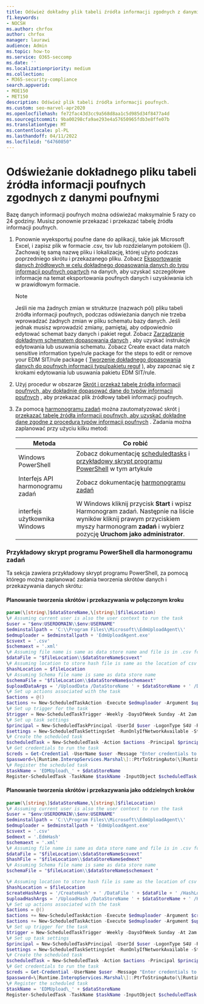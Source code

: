 ```yaml
---
title: Odśwież dokładny plik tabeli źródła informacji zgodnych z danymi
f1.keywords:
- NOCSH
ms.author: chrfox
author: chrfox
manager: laurawi
audience: Admin
ms.topic: how-to
ms.service: O365-seccomp
ms.date: ''
ms.localizationpriority: medium
ms.collection:
- M365-security-compliance
search.appverid:
- MOE150
- MET150
description: Odśwież plik tabeli źródła informacji poufnych.
ms.custom: seo-marvel-apr2020
ms.openlocfilehash: fe72fac43d3cc9a568d8aa1c5d985d34f8477a4d
ms.sourcegitcommit: 9ba00298cfa9ae293e4a57650965fdb3e8ffe07b
ms.translationtype: MT
ms.contentlocale: pl-PL
ms.lasthandoff: 04/11/2022
ms.locfileid: "64760850"
---
```

# <a name="refresh-your-exact-data-match-sensitive-information-source-table-file"></a>Odświeżanie dokładnego pliku tabeli źródła informacji poufnych zgodnych z danymi poufnymi 

Bazę danych informacji poufnych można odświeżać maksymalnie 5 razy co 24 godziny. Musisz ponownie przekazać i przekazać tabelę źródła informacji poufnych.

1. Ponownie wyeksportuj poufne dane do aplikacji, takie jak Microsoft Excel, i zapisz plik w formacie .csv, tsv lub rozdzielanym potokiem (|). Zachowaj tę samą nazwę pliku i lokalizację, której użyto podczas poprzedniego skrótu i przekazanego pliku. Zobacz [Eksportowanie danych źródłowych w celu dokładnego dopasowania danych do typu informacji poufnych opartych](sit-get-started-exact-data-match-export-data.md#export-source-data-for-exact-data-match-based-sensitive-information-type) na danych, aby uzyskać szczegółowe informacje na temat eksportowania poufnych danych i uzyskiwania ich w prawidłowym formacie.

      > [!NOTE]
      > Jeśli nie ma żadnych zmian w strukturze (nazwach pól) pliku tabeli źródła informacji poufnych, podczas odświeżania danych nie trzeba wprowadzać żadnych zmian w pliku schematu bazy danych. Jeśli jednak musisz wprowadzić zmiany, pamiętaj, aby odpowiednio edytować schemat bazy danych i pakiet reguł. Zobacz [Zarządzanie dokładnym schematem dopasowania danych](sit-use-exact-data-manage-schema.md#manage-your-exact-data-match-schema) , aby uzyskać instrukcje edytowania lub usuwania schematu. Zobacz Create exact data match sensitive information type/rule package for the steps to edit or remove your EDM SIT/rule package ( [Tworzenie dokładnego dopasowania danych do poufnych informacji typu/pakietu reguł](sit-get-started-exact-data-match-create-rule-package.md#create-exact-data-match-sensitive-information-typerule-package) ), aby zapoznać się z krokami edytowania lub usuwania pakietu EDM SIT/rule.

2. Użyj procedur w obszarze [Skrót i przekaż tabelę źródła informacji poufnych, aby dokładnie dopasować dane do typów informacji poufnych](sit-get-started-exact-data-match-hash-upload.md#hash-and-upload-the-sensitive-information-source-table-for-exact-data-match-sensitive-information-types) , aby przekazać plik źródłowy tabeli informacji poufnych.

3. Za pomocą [harmonogramu zadań](/windows/desktop/TaskSchd/task-scheduler-start-page) można zautomatyzować skrót [i przekazać tabelę źródła informacji poufnych, aby uzyskać dokładne dane zgodne z procedurą typów informacji poufnych](sit-get-started-exact-data-match-hash-upload.md#hash-and-upload-the-sensitive-information-source-table-for-exact-data-match-sensitive-information-types) . Zadania można zaplanować przy użyciu kilku metod:

   |Metoda|Co robić|
   |---|---|
   |Windows PowerShell|Zobacz dokumentację [scheduledtasks](/powershell/module/scheduledtasks/) i [przykładowy skrypt programu PowerShell](#example-powershell-script-for-task-scheduler) w tym artykule|
   |Interfejs API harmonogramu zadań|Zobacz dokumentację [harmonogramu zadań](/windows/desktop/TaskSchd/using-the-task-scheduler)|
   |interfejs użytkownika Windows|W Windows kliknij przycisk **Start** i wpisz Harmonogram zadań. Następnie na liście wyników kliknij prawym przyciskiem myszy harmonogram **zadań** i wybierz pozycję **Uruchom jako administrator**.|

### <a name="example-powershell-script-for-task-scheduler"></a>Przykładowy skrypt programu PowerShell dla harmonogramu zadań 

Ta sekcja zawiera przykładowy skrypt programu PowerShell, za pomocą którego można zaplanować zadania tworzenia skrótów danych i przekazywania danych skrótu:

#### <a name="schedule-hashing-and-upload-in-a-combined-step"></a>Planowanie tworzenia skrótów i przekazywania w połączonym kroku

```powershell
param(\[string\]$dataStoreName,\[string\]$fileLocation)
\# Assuming current user is also the user context to run the task
$user = "$env:USERDOMAIN\\$env:USERNAME"
$edminstallpath = 'C:\\Program Files\\Microsoft\\EdmUploadAgent\\'
$edmuploader = $edminstallpath + 'EdmUploadAgent.exe'
$csvext = '.csv'
$schemaext = '.xml'
\# Assuming file name is same as data store name and file is in .csv format
$dataFile = "$fileLocation\\$dataStoreName$csvext"
\# Assuming location to store hash file is same as the location of csv file
$hashLocation = $fileLocation
\# Assuming Schema file name is same as data store name
$schemaFile = "$fileLocation\\$dataStoreName$schemaext"
$uploadDataArgs = '/UploadData /DataStoreName ' + $dataStoreName + ' /DataFile ' + $dataFile + ' /HashLocation' + $hashLocation + ' /Schema ' + $schemaFile
\# Set up actions associated with the task
$actions = @()
$actions += New-ScheduledTaskAction -Execute $edmuploader -Argument $uploadDataArgs -WorkingDirectory $edminstallpath
\# Set up trigger for the task
$trigger = New-ScheduledTaskTrigger -Weekly -DaysOfWeek Sunday -At 2am
\# Set up task settings
$principal = New-ScheduledTaskPrincipal -UserId $user -LogonType S4U -RunLevel Highest
$settings = New-ScheduledTaskSettingsSet -RunOnlyIfNetworkAvailable -StartWhenAvailable -WakeToRun
\# Create the scheduled task
$scheduledTask = New-ScheduledTask -Action $actions -Principal $principal -Trigger $trigger -Settings $settings
\# Get credentials to run the task
$creds = Get-Credential -UserName $user -Message "Enter credentials to run the task"
$password=\[Runtime.InteropServices.Marshal\]::PtrToStringAuto(\[Runtime.InteropServices.Marshal\]::SecureStringToBSTR($creds.Password))
\# Register the scheduled task
$taskName = 'EDMUpload\_' + $dataStoreName
Register-ScheduledTask -TaskName $taskName -InputObject $scheduledTask -User $user -Password $password
```

#### <a name="schedule-hashing-and-upload-as-separate-steps"></a>Planowanie tworzenia skrótów i przekazywania jako oddzielnych kroków

```powershell
param(\[string\]$dataStoreName,\[string\]$fileLocation)
\# Assuming current user is also the user context to run the task
$user = "$env:USERDOMAIN\\$env:USERNAME"
$edminstallpath = 'C:\\Program Files\\Microsoft\\EdmUploadAgent\\'
$edmuploader = $edminstallpath + 'EdmUploadAgent.exe'
$csvext = '.csv'
$edmext = '.EdmHash'
$schemaext = '.xml'
\# Assuming file name is same as data store name and file is in .csv format
$dataFile = "$fileLocation\\$dataStoreName$csvext"
$hashFile = "$fileLocation\\$dataStoreName$edmext"
\# Assuming Schema file name is same as data store name
$schemaFile = "$fileLocation\\$dataStoreName$schemaext "

\# Assuming location to store hash file is same as the location of csv file
$hashLocation = $fileLocation
$createHashArgs = '/CreateHash' + ' /DataFile ' + $dataFile + ' /HashLocation ' + $hashLocation + ' /Schema ' + $schemaFile
$uploadHashArgs = '/UploadHash /DataStoreName ' + $dataStoreName + ' /HashFile ' + $hashFile
\# Set up actions associated with the task
$actions = @()
$actions += New-ScheduledTaskAction -Execute $edmuploader -Argument $createHashArgs -WorkingDirectory $edminstallpath
$actions += New-ScheduledTaskAction -Execute $edmuploader -Argument $uploadHashArgs -WorkingDirectory $edminstallpath
\# Set up trigger for the task
$trigger = New-ScheduledTaskTrigger -Weekly -DaysOfWeek Sunday -At 2am
\# Set up task settings
$principal = New-ScheduledTaskPrincipal -UserId $user -LogonType S4U -RunLevel Highest
$settings = New-ScheduledTaskSettingsSet -RunOnlyIfNetworkAvailable -StartWhenAvailable -WakeToRun
\# Create the scheduled task
$scheduledTask = New-ScheduledTask -Action $actions -Principal $principal -Trigger $trigger -Settings $settings
\# Get credentials to run the task
$creds = Get-Credential -UserName $user -Message "Enter credentials to run the task"
$password=\[Runtime.InteropServices.Marshal\]::PtrToStringAuto(\[Runtime.InteropServices.Marshal\]::SecureStringToBSTR($creds.Password))
\# Register the scheduled task
$taskName = 'EDMUpload\_' + $dataStoreName
Register-ScheduledTask -TaskName $taskName -InputObject $scheduledTask -User $user -Password $password
```
